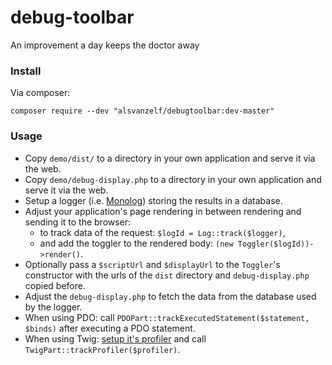 # debug-toolbar
An improvement a day keeps the doctor away

### Install

Via composer:

```
composer require --dev "alsvanzelf/debugtoolbar:dev-master"
```

### Usage

- Copy `demo/dist/` to a directory in your own application and serve it via the web.
- Copy `demo/debug-display.php` to a directory in your own application and serve it via the web.
- Setup a logger (i.e. [Monolog](https://github.com/Seldaek/monolog)) storing the results in a database.
- Adjust your application's page rendering in between rendering and sending it to the browser:
	- to track data of the request: `$logId = Log::track($logger)`,
	- and add the toggler to the rendered body: `(new Toggler($logId))->render()`.
- Optionally pass a `$scriptUrl` and `$displayUrl` to the `Toggler`'s constructor with the urls of the `dist` directory and `debug-display.php` copied before.
- Adjust the `debug-display.php` to fetch the data from the database used by the logger.
- When using PDO: call `PDOPart::trackExecutedStatement($statement, $binds)` after executing a PDO statement.
- When using Twig: [setup it's profiler](https://twig.symfony.com/doc/2.x/api.html#profiler-extension) and call `TwigPart::trackProfiler($profiler)`.
